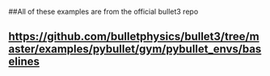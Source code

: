 ##All of these examples are from the official bullet3 repo

## https://github.com/bulletphysics/bullet3/tree/master/examples/pybullet/gym/pybullet_envs/baselines